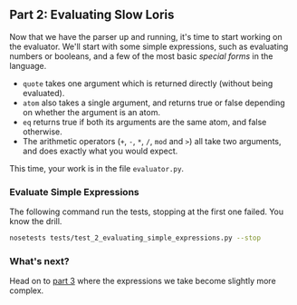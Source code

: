 ## Part 2: Evaluating Slow Loris

Now that we have the parser up and running, it's time to start working on the evaluator. We'll start with some simple expressions, such as evaluating numbers or booleans, and a few of the most basic *special forms* in the language.

- `quote` takes one argument which is returned directly (without being evaluated).
- `atom` also takes a single argument, and returns true or false depending on whether the argument is an atom.
- `eq` returns true if both its arguments are the same atom, and false otherwise.
- The arithmetic operators (`+`, `-`, `*`, `/`, `mod` and `>`) all take two arguments, and does exactly what you would expect.

This time, your work is in the file `evaluator.py`.

### Evaluate Simple Expressions

The following command run the tests, stopping at the first one failed. You know the drill.

```bash
nosetests tests/test_2_evaluating_simple_expressions.py --stop
```

### What's next?

Head on to [part 3](3.md) where the expressions we take become slightly more complex.
